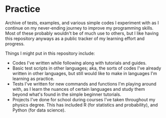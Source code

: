 # Practice

Archive of tests, examples, and various simple codes I experiment with as I continue on my never-ending journey to improve my programming skills. Most of these probably wouldn't be of much use to others, but I like having this repository anyways as a public tracker of my learning effort and progress.


Things I might put in this repository include:

- Codes I've written while following along with tutorials and guides.
- Basic test scripts in other languages; aka, the sorts of codes I've already written in other languages, but still would like to make in languages I'm learning as practice.
- Tests I've written for new commands and functions I'm playing around with, as I learn the nuances of certain languages and study them beyond what's found in the simple beginner tutorials.
- Projects I've done for school during courses I've taken throughout my physics degree. This has included R (for statistics and probability), and Python (for data science).
